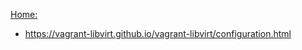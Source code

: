 [Home:](https://vagrant-libvirt.github.io/vagrant-libvirt/)
- https://vagrant-libvirt.github.io/vagrant-libvirt/configuration.html
